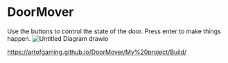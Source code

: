 # DoorMover
 
Use the buttons to control the state of the door. Press enter to make things happen.
![Untitled Diagram drawio](https://user-images.githubusercontent.com/54565543/230833175-6c487671-aad6-49d9-8ad3-f10505e86482.png)

https://artofgaming.github.io/DoorMover/My%20project/Build/
